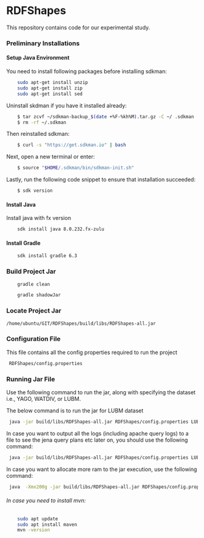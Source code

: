 # RDFShapes

This repository contains code for our experimental study.

### Preliminary Installations 

#### Setup Java Environment

You need to install following packages before installing sdkman:
```sh
    sudo apt-get install unzip
    sudo apt-get install zip
    sudo apt-get install sed
```

Uninstall skdman if you have it installed already:
```sh
    $ tar zcvf ~/sdkman-backup_$(date +%F-%kh%M).tar.gz -C ~/ .sdkman
    $ rm -rf ~/.sdkman
```

Then reinstalled sdkman:
```sh
    $ curl -s "https://get.sdkman.io" | bash
```

Next, open a new terminal or enter:
```sh
    $ source "$HOME/.sdkman/bin/sdkman-init.sh"
```
Lastly, run the following code snippet to ensure that installation succeeded:
```sh
    $ sdk version
```

#### Install Java 

Install java with fx version

```sh 
    sdk install java 8.0.232.fx-zulu
```

#### Install Gradle 

```sh 
    sdk install gradle 6.3
```


### Build Project Jar

```bash
    gradle clean

    gradle shadowJar 
```

### Locate Project Jar

```bash
/home/ubuntu/GIT/RDFShapes/build/libs/RDFShapes-all.jar
```


### Configuration File
This file contains all the config properties required to run the project 
```bash
 RDFShapes/config.properties
```


### Running Jar File
Use the following command to run the jar, along with specifying the dataset i.e., YAGO, WATDIV, or LUBM.

The below command is to run the jar for LUBM dataset
```bash
 java -jar build/libs/RDFShapes-all.jar RDFShapes/config.properties LUBM
```

In case you want to output all the logs (including apache query logs) to a file to see the jena query plans etc later on,
you should use the following command:
```bash
 java -jar build/libs/RDFShapes-all.jar RDFShapes/config.properties LUBM  &> output.log
```

In case you want to allocate more ram to the jar execution, use the following command:
```bash
 java  -Xmx200g -jar build/libs/RDFShapes-all.jar RDFShapes/config.properties LUBM
```

###### In case you need to install mvn:
```bash
    sudo apt update
    sudo apt install maven
    mvn -version
```




